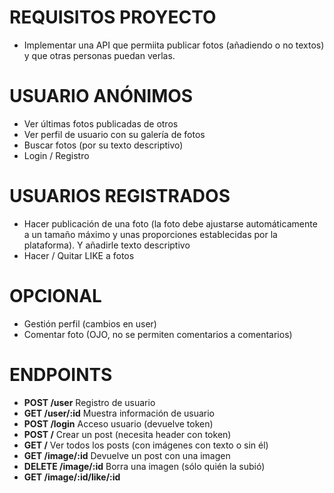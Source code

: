 # REQUISITOS PROYECTO

- Implementar una API que permiita publicar fotos (añadiendo o no textos) y que otras personas puedan verlas.

# USUARIO ANÓNIMOS

- Ver últimas fotos publicadas de otros
- Ver perfil de usuario con su galería de fotos
- Buscar fotos (por su texto descriptivo)
- Login / Registro

# USUARIOS REGISTRADOS

- Hacer publicación de una foto (la foto debe ajustarse automáticamente a un tamaño máximo y unas proporciones establecidas por la plataforma). Y añadirle texto descriptivo
- Hacer / Quitar LIKE a fotos

# OPCIONAL

- Gestión perfil (cambios en user)
- Comentar foto (OJO, no se permiten comentarios a comentarios)

# ENDPOINTS

- **POST /user** Registro de usuario
- **GET /user/:id** Muestra información de usuario
- **POST /login** Acceso usuario (devuelve token)
- **POST /** Crear un post (necesita header con token)
- **GET /** Ver todos los posts (con imágenes con texto o sin él)
- **GET /image/:id** Devuelve un post con una imagen
- **DELETE /image/:id** Borra una imagen (sólo quién la subió)
- **GET /image/:id/like/:id**
